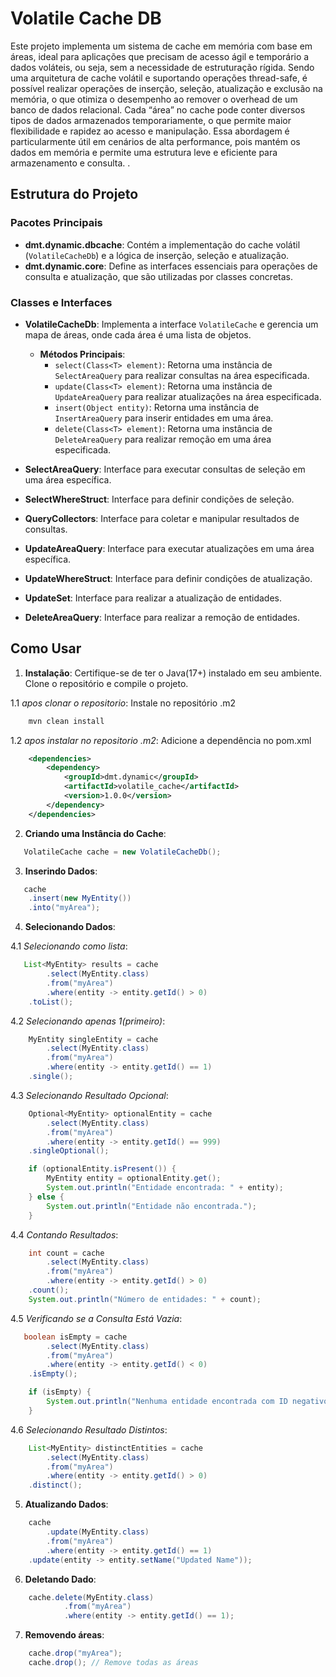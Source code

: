 # Volatile Cache DB

Este projeto implementa um sistema de cache em memória com base em áreas, ideal para aplicações que precisam de acesso ágil e temporário a dados voláteis, ou seja, sem a necessidade de estruturação rígida. Sendo uma arquitetura de cache volátil e suportando operações thread-safe, é possível realizar operações de inserção, seleção, atualização e exclusão na memória, o que otimiza o desempenho ao remover o overhead de um banco de dados relacional. Cada “área” no cache pode conter diversos tipos de dados armazenados temporariamente, o que permite maior flexibilidade e rapidez ao acesso e manipulação. Essa abordagem é particularmente útil em cenários de alta performance, pois mantém os dados em memória e permite uma estrutura leve e eficiente para armazenamento e consulta. . 

## Estrutura do Projeto

### Pacotes Principais

- **dmt.dynamic.dbcache**: Contém a implementação do cache volátil (`VolatileCacheDb`) e a lógica de inserção, seleção e atualização.
- **dmt.dynamic.core**: Define as interfaces essenciais para operações de consulta e atualização, que são utilizadas por classes concretas.

### Classes e Interfaces

- **VolatileCacheDb**: Implementa a interface `VolatileCache` e gerencia um mapa de áreas, onde cada área é uma lista de objetos.
  
  - **Métodos Principais**:
    - `select(Class<T> element)`: Retorna uma instância de `SelectAreaQuery` para realizar consultas na área especificada.
    - `update(Class<T> element)`: Retorna uma instância de `UpdateAreaQuery` para realizar atualizações na área especificada.
    - `insert(Object entity)`: Retorna uma instância de `InsertAreaQuery` para inserir entidades em uma área.
    - `delete(Class<T> element)`: Retorna uma instância de `DeleteAreaQuery` para realizar remoção em uma área especificada.

- **SelectAreaQuery<T>**: Interface para executar consultas de seleção em uma área específica.
  
- **SelectWhereStruct<T>**: Interface para definir condições de seleção.
  
- **QueryCollectors<T>**: Interface para coletar e manipular resultados de consultas.

- **UpdateAreaQuery<T>**: Interface para executar atualizações em uma área específica.
  
- **UpdateWhereStruct<T>**: Interface para definir condições de atualização.
  
- **UpdateSet<T>**: Interface para realizar a atualização de entidades.

- **DeleteAreaQuery<T>**: Interface para realizar a remoção de entidades.

## Como Usar

1. **Instalação**: Certifique-se de ter o Java(17+) instalado em seu ambiente. Clone o repositório e compile o projeto.

1.1 *apos clonar o repositorio*: Instale no repositório .m2

```bash
    mvn clean install
```

1.2 *apos instalar no repositorio .m2*: Adicione a dependência no pom.xml
```xml
    <dependencies>
        <dependency>
            <groupId>dmt.dynamic</groupId>
            <artifactId>volatile_cache</artifactId>
            <version>1.0.0</version>
        </dependency>
    </dependencies>
```


2. **Criando uma Instância do Cache**:

```java
   VolatileCache cache = new VolatileCacheDb();
```

3. **Inserindo Dados**:
```java
   cache
    .insert(new MyEntity())
    .into("myArea");
```

4. **Selecionando Dados**:

4.1 *Selecionando como lista*:
```java
   List<MyEntity> results = cache
        .select(MyEntity.class)
        .from("myArea")
        .where(entity -> entity.getId() > 0)
    .toList();
```

4.2 *Selecionando apenas 1(primeiro)*:
```java
    MyEntity singleEntity = cache
        .select(MyEntity.class)
        .from("myArea")
        .where(entity -> entity.getId() == 1)
    .single();
```

4.3 *Selecionando Resultado Opcional*:
```java
    Optional<MyEntity> optionalEntity = cache
        .select(MyEntity.class)
        .from("myArea")
        .where(entity -> entity.getId() == 999) 
    .singleOptional();

    if (optionalEntity.isPresent()) {
        MyEntity entity = optionalEntity.get();
        System.out.println("Entidade encontrada: " + entity);
    } else {
        System.out.println("Entidade não encontrada.");
    }
```

4.4 *Contando Resultados*:
```java
    int count = cache
        .select(MyEntity.class)
        .from("myArea")
        .where(entity -> entity.getId() > 0)
    .count();
    System.out.println("Número de entidades: " + count);
```

4.5 *Verificando se a Consulta Está Vazia*:
```java
   boolean isEmpty = cache
        .select(MyEntity.class)
        .from("myArea")
        .where(entity -> entity.getId() < 0)
    .isEmpty();

    if (isEmpty) {
        System.out.println("Nenhuma entidade encontrada com ID negativo.");
    }

```

4.6 *Selecionando Resultado Distintos*:
```java
    List<MyEntity> distinctEntities = cache
        .select(MyEntity.class)
        .from("myArea")
        .where(entity -> entity.getId() > 0)
    .distinct();
```

5. **Atualizando Dados**:
```java
    cache
        .update(MyEntity.class)
        .from("myArea")
        .where(entity -> entity.getId() == 1)
    .update(entity -> entity.setName("Updated Name"));
```

6. **Deletando Dado**:
```java
    cache.delete(MyEntity.class)
            .from("myArea")
            .where(entity -> entity.getId() == 1);
```


7. **Removendo áreas**:
```java
    cache.drop("myArea");
    cache.drop(); // Remove todas as áreas
```